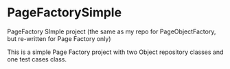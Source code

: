 # PageFactorySimple
PageFactory SImple project (the same as my repo for PageObjectFactory, but re-written for Page Factory only)

This is a simple Page Factory project with two Object repository classes and one test cases class. 
